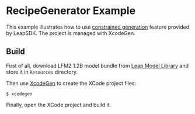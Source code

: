 RecipeGenerator Example
===

This example illustrates how to use [constrained generation](https://leap.liquid.ai/docs/edge-sdk/ios/constrained-generation)
feature provided by LeapSDK. The project is managed with XcodeGen.

## Build
First of all, download LFM2 1.2B model bundle from [Leap Model Library](https://leap.liquid.ai)
and store it in `Resources` directory.

Then use [XcodeGen](https://github.com/yonaskolb/XcodeGen) to create the XCode project files:
```
$ xcodegen
```

Finally, open the XCode project and build it.

